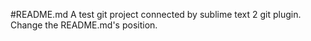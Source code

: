 #README.md
A test git project connected by sublime text 2 git plugin.
Change the README.md's position.